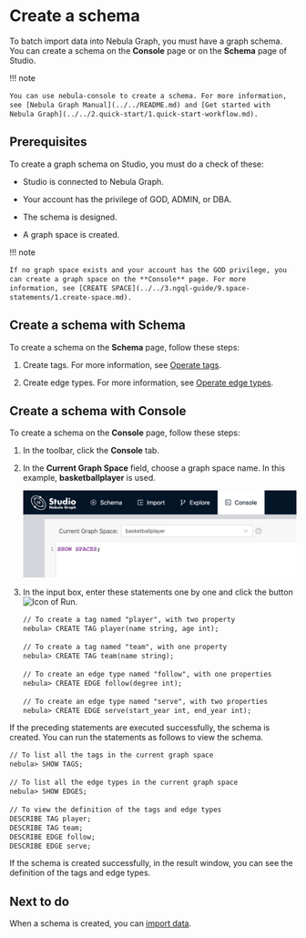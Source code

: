 # Create a schema

To batch import data into Nebula Graph, you must have a graph schema. You can create a schema on the **Console** page or on the **Schema** page of Studio.

!!! note

    You can use nebula-console to create a schema. For more information, see [Nebula Graph Manual](../../README.md) and [Get started with Nebula Graph](../../2.quick-start/1.quick-start-workflow.md).

## Prerequisites

To create a graph schema on Studio, you must do a check of these:

- Studio is connected to Nebula Graph.

- Your account has the privilege of GOD, ADMIN, or DBA.

- The schema is designed.

- A graph space is created.
  
!!! note

    If no graph space exists and your account has the GOD privilege, you can create a graph space on the **Console** page. For more information, see [CREATE SPACE](../../3.ngql-guide/9.space-statements/1.create-space.md).

## Create a schema with Schema

To create a schema on the **Schema** page, follow these steps:

1. Create tags. For more information, see [Operate tags](../manage-schema/st-ug-crud-tag.md).

2. Create edge types. For more information, see [Operate edge types](../manage-schema/st-ug-crud-edge-type.md).

## Create a schema with Console

To create a schema on the **Console** page, follow these steps:

1. In the toolbar, click the **Console** tab.

2. In the **Current Graph Space** field, choose a graph space name. In this example, **basketballplayer** is used.

   ![Choose a graph space name for the Current Graph Space field](../figs/st-ug-031.png "Choose a graph space")

3. In the input box, enter these statements one by one and click the button ![Icon of Run](https://docs-cdn.nebula-graph.com.cn/nebula-studio-docs/st-ug-008.png "Run").

   ```ngql
   // To create a tag named "player", with two property
   nebula> CREATE TAG player(name string, age int);
   
   // To create a tag named "team", with one property
   nebula> CREATE TAG team(name string);

   // To create an edge type named "follow", with one properties
   nebula> CREATE EDGE follow(degree int);

   // To create an edge type named "serve", with two properties
   nebula> CREATE EDGE serve(start_year int, end_year int);
   ```

If the preceding statements are executed successfully, the schema is created. You can run the statements as follows to view the schema.

```ngql
// To list all the tags in the current graph space
nebula> SHOW TAGS;

// To list all the edge types in the current graph space
nebula> SHOW EDGES;

// To view the definition of the tags and edge types
DESCRIBE TAG player;
DESCRIBE TAG team;
DESCRIBE EDGE follow;
DESCRIBE EDGE serve;
```

If the schema is created successfully, in the result window, you can see the definition of the tags and edge types.

## Next to do

When a schema is created, you can [import data](st-ug-import-data.md).
